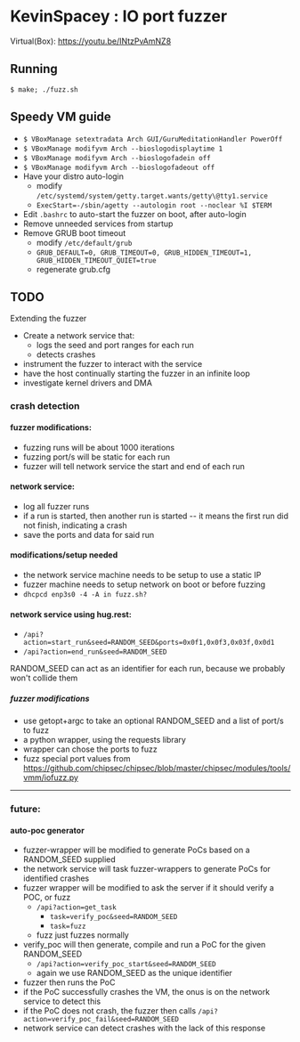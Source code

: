 # KevinSpacey : IO port fuzzer
Virtual(Box): https://youtu.be/INtzPvAmNZ8

## Running
`$ make; ./fuzz.sh`

## Speedy VM guide
- `$ VBoxManage setextradata Arch GUI/GuruMeditationHandler PowerOff`
- `$ VBoxManage modifyvm Arch --bioslogodisplaytime 1`
- `$ VBoxManage modifyvm Arch --bioslogofadein off`
- `$ VBoxManage modifyvm Arch --bioslogofadeout off`
- Have your distro auto-login
	- modify `/etc/systemd/system/getty.target.wants/getty\@tty1.service`
	- `ExecStart=-/sbin/agetty --autologin root --noclear %I $TERM`
- Edit `.bashrc` to auto-start the fuzzer on boot, after auto-login
- Remove unneeded services from startup
- Remove GRUB boot timeout
	- modify `/etc/default/grub`
	- `GRUB_DEFAULT=0, GRUB_TIMEOUT=0, GRUB_HIDDEN_TIMEOUT=1, GRUB_HIDDEN_TIMEOUT_QUIET=true`
	- regenerate grub.cfg

## TODO
Extending the fuzzer

- Create a network service that:
	- logs the seed and port ranges for each run
	- detects crashes
- instrument the fuzzer to interact with the service
- have the host continually starting the fuzzer in an infinite loop
- investigate kernel drivers and DMA

### crash detection
#### fuzzer modifications:
- fuzzing runs will be about 1000 iterations
- fuzzing port/s will be static for each run
- fuzzer will tell network service the start and end of each run
#### network service:
- log all fuzzer runs
- if a run is started, then another run is started -- it means the first run did not finish, indicating a crash
- save the ports and data for said run

#### modifications/setup needed
- the network service machine needs to be setup to use a static IP
- fuzzer machine needs to setup network on boot or before fuzzing
- `dhcpcd enp3s0 -4 -A in fuzz.sh?`

#### network service using hug.rest:
- `/api?action=start_run&seed=RANDOM_SEED&ports=0x0f1,0x0f3,0x03f,0x0d1`
- `/api?action=end_run&seed=RANDOM_SEED`

RANDOM_SEED can act as an identifier for each run, because we probably won't collide them

##### fuzzer modifications
- use getopt+argc to take an optional RANDOM_SEED and a list of port/s to fuzz
- a python wrapper, using the requests library
- wrapper can chose the ports to fuzz
- fuzz special port values from https://github.com/chipsec/chipsec/blob/master/chipsec/modules/tools/vmm/iofuzz.py

----
### future:
#### auto-poc generator
- fuzzer-wrapper will be modified to generate PoCs based on a RANDOM_SEED supplied
- the network service will task fuzzer-wrappers to generate PoCs for identified crashes
- fuzzer wrapper will be modified to ask the server if it should verify a POC, or fuzz
	- `/api?action=get_task`
		- `task=verify_poc&seed=RANDOM_SEED`
		- `task=fuzz`
	- fuzz just fuzzes normally
- verify_poc will then generate, compile and run a PoC for the given RANDOM_SEED
	- `/api?action=verify_poc_start&seed=RANDOM_SEED`
	- again we use RANDOM_SEED as the unique identifier
- fuzzer then runs the PoC
- if the PoC successfully crashes the VM, the onus is on the network service to detect this
- if the PoC does not crash, the fuzzer then calls `/api?action=verify_poc_fail&seed=RANDOM_SEED`
- network service can detect crashes with the lack of this response

